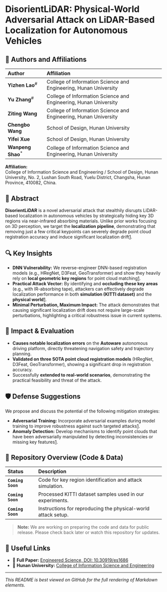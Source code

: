# DisorientLiDAR: Physical-World Adversarial Attack on LiDAR-Based Localization for Autonomous Vehicles

## 👥 Authors and Affiliations

| Author | Affiliation |
| :--- | :--- |
| **Yizhen Lao**<sup>#</sup> | College of Information Science and Engineering, Hunan University |
| **Yu Zhang**<sup>#</sup> | College of Information Science and Engineering, Hunan University |
| **Ziting Wang** | College of Information Science and Engineering, Hunan University |
| **Chengbo Wang** | School of Design, Hunan University |
| **Yifei Xue** | School of Design, Hunan University |
| **Wanpeng Shao**<sup>*</sup> | College of Information Science and Engineering, Hunan University |


**Affiliation:**  
College of Information Science and Engineering / School of Design, Hunan University, No. 2, Lushan South Road, Yuelu District, Changsha, Hunan Province, 410082, China.

## 🎯 Abstract

**DisorientLiDAR** is a novel adversarial attack that stealthily disrupts LiDAR-based localization in autonomous vehicles by strategically hiding key 3D regions via near-infrared absorbing materials. Unlike prior works focusing on 3D perception, we target the **localization pipeline**, demonstrating that removing just a few critical keypoints can severely degrade point cloud registration accuracy and induce significant localization drift[1](@ref).

## 🔍 Key Insights

*   **DNN Vulnerability:** We reverse-engineer DNN-based registration models (e.g., HRegNet, D3Feat, GeoTransformer) and show they heavily rely on **local geometric key regions** for point cloud matching[1](@ref).
*   **Practical Attack Vector:** By identifying and **occluding these key areas** (e.g., with IR-absorbing tape), attackers can effectively degrade localization performance in both **simulation (KITTI dataset)** and the **physical world**[1](@ref).
*   **Minimal Perturbation, Maximum Impact:** The attack demonstrates that causing significant localization drift does not require large-scale perturbations, highlighting a critical robustness issue in current systems.

## 🚗 Impact & Evaluation

*   **Causes notable localization errors** on the **Autoware** autonomous driving platform, directly threatening navigation safety and trajectory planning.
*   **Validated on three SOTA point cloud registration models** (HRegNet, D3Feat, GeoTransformer), showing a significant drop in registration accuracy.
*   Successfully **extended to real-world scenarios**, demonstrating the practical feasibility and threat of the attack.

## 🛡️ Defense Suggestions

We propose and discuss the potential of the following mitigation strategies:
*   **Adversarial Training:** Incorporate adversarial examples during model training to improve robustness against such targeted attacks[1](@ref).
*   **Anomaly Detection:** Develop mechanisms to identify point clouds that have been adversarially manipulated by detecting inconsistencies or missing key features[1](@ref).

## 📂 Repository Overview (Code & Data)

| Status | Description |
| :--- | :--- |
| **`Coming Soon`** | Code for key region identification and attack simulation. |
| **`Coming Soon`** | Processed KITTI dataset samples used in our experiments. |
| **`Coming Soon`** | Instructions for reproducing the physical-world attack setup. |

> **Note:** We are working on preparing the code and data for public release. Please check back later or watch this repository for updates.

## 🔗 Useful Links

*   📄 **Full Paper:** [Engineered Science, DOI: 10.30919/es1686](http://dx.doi.org/10.30919/es1686)
*   🏢 **Hunan University:** [College of Information Science and Engineering](http://cise.hnu.edu.cn/)

---

*This README is best viewed on GitHub for the full rendering of Markdown elements.*
